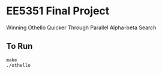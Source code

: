 # EE5351 Final Project
Winning Othello Quicker Through Parallel Alpha-beta Search

## To Run
    make
    ./othello